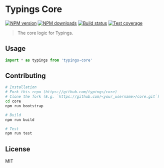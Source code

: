 # Typings Core

[![NPM version][npm-image]][npm-url]
[![NPM downloads][downloads-image]][downloads-url]
[![Build status][travis-image]][travis-url]
[![Test coverage][coveralls-image]][coveralls-url]

> The core logic for Typings.

## Usage

```ts
import * as typings from 'typings-core'
```

## Contributing

```sh
# Installation
# Fork this repo (https://github.com/typings/core)
# Clone the fork (E.g. `https://github.com/<your_username>/core.git`)
cd core
npm run bootstrap

# Build
npm run build

# Test
npm run test
```

## License

MIT

[npm-image]: https://img.shields.io/npm/v/typings-core.svg?style=flat
[npm-url]: https://npmjs.org/package/typings-core
[downloads-image]: https://img.shields.io/npm/dm/typings-core.svg?style=flat
[downloads-url]: https://npmjs.org/package/typings-core
[travis-image]: https://img.shields.io/travis/typings/core.svg?style=flat
[travis-url]: https://travis-ci.org/typings/core
[coveralls-image]: https://img.shields.io/coveralls/typings/core.svg?style=flat
[coveralls-url]: https://coveralls.io/r/typings/core?branch=master
